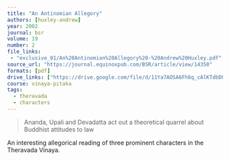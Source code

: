 ```yaml
---
title: "An Antinomian Allegory"
authors: [huxley-andrew]
year: 2002
journal: bsr
volume: 19
number: 2
file_links:
 - "exclusive_01/An%20Antinomian%20Allegory%20-%20Andrew%20Huxley.pdf"
source_url: "https://journal.equinoxpub.com/BSR/article/view/14358"
formats: [pdf]
drive_links: ["https://drive.google.com/file/d/11Ya7AOSA6Fh6q_cAlKTdbDO-4SrF8GHH/view?usp=drivesdk"]
course: vinaya-pitaka
tags:
  - theravada
  - characters
---
```


> Ananda, Upali and Devadatta act out a theoretical quarrel about Buddhist attitudes to law

An interesting allegorical reading of three prominent characters in the Theravada Vinaya.

